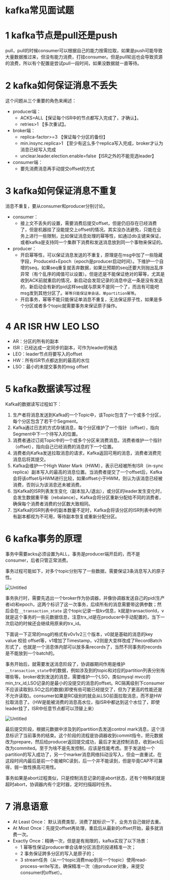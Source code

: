 # kafka常见面试题
# 1 kafka节点是pull还是push
pull，pull的时候consumer可以根据自己的能力按需拉取，如果是push可能导致大量数据推过来，但没有能力消费，打挂consumer。但是pull轮巡也会导致资源的浪费，所以有个配置是尝试pull一段时间，如果没数据就一直等待。
# 2 kafka如何保证消息不丢失
这个问题从三个重要的角色来阐述：
- producer端： 
    - ACKS=ALL【保证每个ISR中的节点都写入完成了，才确认】。
    - retries>1 【多次重试】。
- broker端：
    - replica-factor>=3 【保证每个分区的备份】
    - min.insync.replica>1 【至少有这么多个replica写入完成，broker才认为消息已经写入完成
    - unclear.leader.election.enable=false【ISR之外的不能竞选leader】
- consumer端：
    - 要先消费消息再手动提交offset的方式
# 3 kafka如何保证消息不重复
消息不重复，要从consumer和producer分别讨论。
- consumer：
    - 接上文不丢失的设置，需要消费后提交offset，但是仍旧存在已经消费了，但是机器挂了没能提交上offset的情况。其实没办法避免，只能在业务上进行一些限制，比如保证消息处理的幂等性，如通过db主键来保证，或者kafka是支持同一个集群下消费和发送消息放到同一个事物来保证的。
- producer：
    - 开启幂等性，可以保证消息发送的不重复，原理是在msg中加了一些隐藏字段，ProduceId+Epoch（epoch是producer启动时间）。下维护一个自增的seq，如果seq重复就丢弃数据，如果比预期的seq还要大则抛出乱序异常（有个乱序的阈值可以设置）。但是还是不能保证绝对的幂等，尤其是收到ACK前就重启的情况，新启动会发现记录的消息中这一条是没有发送的，新启动会有新的pid这样seq就与原来不是同一个了，而且有可能吧msg发到其他分区了。`幂等只能保证单会话，单partition幂等`。
    - 开启事务，幂等不能只能保证单消息不重复，无法保证原子性，如果是多个分区或者多个topic就需要事务来保证原子操作。
# 4 AR ISR HW LEO LSO
- AR：分区的所有的副本
- ISR：已经达成一定同步的副本，可作为leader的候选
- LEO：leader节点将要写入的offset
- HW：所有ISR节点都达到的最高的水位
- LSO：最小的未提交事务的msg offset
# 5 kafka数据读写过程
Kafka的数据读写过程如下：

1. 生产者将消息发送到Kafka的一个Topic中，该Topic包含了一个或多个分区，每个分区包含了若干个Segment。
2. Kafka通过日志的方式存储消息，每个分区维护了一个指针（offset），指向Segment中下一个待写入的位置。
3. 消费者通过订阅Topic中的一个或多个分区来消费消息。消费者维护一个指针（offset），指向自己已经消费的消息的下一个位置。
4. 消费者向Kafka发送拉取消息的请求，Kafka返回可用的消息，消费者消费完消息后将其提交。
5. Kafka会维护一个High Water Mark（HWM），表示已经被所有ISR（in-sync replica）副本写入的最高的消息位置。当消费者提交了一个offset后，Kafka会将该offset与HWM进行比较，如果offset小于HWM，则认为该消息已经被消费，否则认为该消息还未被消费。
6. 当Kafka的ISR列表发生变化（副本加入/退出），或分区的leader发生变化时，会发生数据重平衡（rebalance）。Kafka会将分区重新分配给不同的消费者，确保每个消费者消费的分区数大致相同。
7. 当Kafka的ISR列表中的副本数量不足时，Kafka会将该分区的ISR列表中的所有副本都视为不可用，等待副本恢复或重新分配分区。
# 6 kafka事务的原理
事务中需要acks必须设置为ALL，事务是producer端开启的，而不是consumer，后者只管正常消费。

事务过程可能如下，对多个topic分别写了一些数据，需要保证3条消息写入的原子性。

![Untitled](https://i.imgur.com/W5IYedJ.png)

事务执行时，需要先选出一个broker作为协调器，并像协调器发送自己的pid(生产者id)和epoch，这两个标识了这一次事务，后续所有的消息需要带这俩参数；然后会在`__transaction_state` 这个topic记录一些kv信息，k就是transactionId，v就是这个事务的一些元数据信息，注意trx_id是在producer中手动配置的，当下一次启动的时候还会继续用原来的trx_id。

下面说一下正常的msg的格式有v0v1v2三个版本，v0就是基础的消息的key value 校验 offset等，v1增加了Timestamp，v2则是大变样改成了RecordBatch形式了，也就是一个消息体内部可以放多条records了，当然不同事务的records是不能放到一个batch的。

事务开始后，就需要发送消息阶段了，协调器期间作用是维护`__transaction_state`中的数据，例如涉及到的topic和对应的partition列表分别有哪些等。broker收到发送的消息，需要维护一个LSO，类似mysql mvcc的min_trx_id,LSO记录的是最小的没提交的消息的offset。RC隔离级别下consumer不应该读取到LSO之后的数据(即使有些可能已经提交了，但为了更高的性能还是不允许读取)。consumer如果是RC级别的就会从LSO前面拉取消息，而不是HW拉取消息了。（HW是能被消费的消息高水位，指ISR中都达到这个水位了，即使leader挂了，ISR中任意节点都可以顶替上来）

![Untitled](https://i.imgur.com/Vo9G9BM.png)

最后提交阶段，根据元数据中涉及到的partition去发送control mark消息，这个消息标识了当前事务的结束。这个阶段的流程是协调器收到commit指令，把元数据改为prepare，然后给producer返回提交成功，最后才发送控制消息，收到ack后改为commited。至于为啥不是先发控制，应该是性能考虑。至于发送给一个partition的写入成功了，另一个marker消息网络抖动没写入，但会一直重试，在这段时间内最后是前一个能被RC读到，后一个并不能读到，但是毕竟CAP不可兼得，弱一致性换高可用性。

事务如果是abort过程类似，只是控制消息记录的是abort状态，还有个特殊的就是超时abort，协调器内有个定时器，定时扫描超时任务。
# 7 消息语意
- At Least Once： 默认消费类型，消费了就标识一下，业务方自己做好去重。
- At Most Once：先提交offset再处理，重启后从最新的offset开始，最多就消费一次。
- Exactly Once：精确一次，但是是有局限的，kafka实现了以下场景：
    - 1 幂等性保证producer单会话单分区消息的投递精准一次；
    - 2 事务保证跨多分区的写入是原子的；
    - 3 stream任务（从一个topic消费map到另一个topic）使用read-process-write写法，确保精准一次（由producer对象，来提交consumer的offset）。